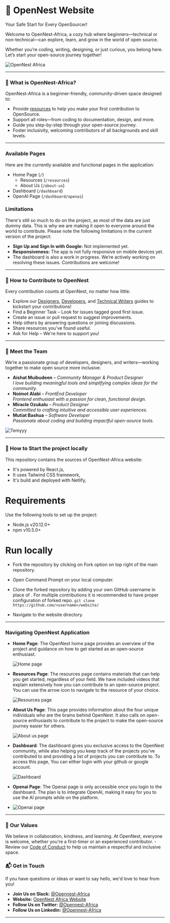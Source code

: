 # 🌸 OpenNest Website

Your Safe Start for Every OpenSourcer!

Welcome to OpenNest-Africa, a cozy hub where beginners—technical or non-technical—can explore, learn, and grow in the world of open source.

Whether you’re coding, writing, designing, or just curious, you belong here. Let’s start your open-source journey together!

![OpenNest Africa](https://github.com/user-attachments/assets/6a641175-18b8-4247-b763-94e763e8a34d)

---

### 🌟 What is OpenNest-Africa?

OpenNest-Africa is a beginner-friendly, community-driven space designed to:

- Provide [resources](./Resources/) to help you make your first contribution to OpenSource.
- Support all roles—from coding to documentation, design, and more.
- Guide you step-by-step through your open-source journey.
- Foster inclusivity, welcoming contributors of all backgrounds and skill levels.

---

### Available Pages
Here are the currently available and functional pages in the application:
- Home Page (`/`)
  - Resources (`/resources`)
  - About Us (`/about-us`)
- Dashboard (`/dashboard`)
- OpenAI Page (`/dashboard/openai`)

### Limitations
There's still so much to do on the project, as most of the data are just dummy data. This is why we are making it open to everyone around the world to contribute. Please note the following limitations in the current version of the project:
- **Sign Up and Sign In with Google:** Not implemented yet.
- **Responsiveness:** The app is not fully responsive on mobile devices yet.
- The dashboard is also a work in progress.
We’re actively working on resolving these issues. Contributions are welcome!

---

### 🌱 How to Contribute to OpenNest
Every contribution counts at OpenNest, no matter how little:

- Explore our [Designers](./Resources/Designer.md), [Developers](./Resources/Developer.md), and [Technical Writers](./Resources/Technical%20Writing.md) guides to kickstart your contributions!
- Find a Beginner Task – Look for issues tagged good first issue.
- Create an issue or pull request to suggest improvements.
- Help others by answering questions or joining discussions.
- Share resources you’ve found useful.
- Ask for Help – We're here to support you!

---

### 👫 **Meet the Team**  
We’re a passionate group of developers, designers, and writers—working together to make open source more inclusive.  

- **Aishat Muibudeen** – *Community Manager & Product Designer*  
  _I love building meaningful tools and simplifying complex ideas for the community._  
- **Noimot Alabi** – *FrontEnd Developer*  
  _Frontend enthusiast with a passion for clean, functional design._
- **Miracle Ozukalu** – *Product Designer*  
  _Committed to crafting intuitive and accessible user experiences._
- **Mutiat Bashua** – *Software Developer*  
  _Passionate about coding and building impactful open-source tools._

![Temyyy](https://github.com/user-attachments/assets/5148134e-4225-4055-8dc3-95f6392b34cf)

---

### 🌱 How to Start the project locally
 
This repository contains the sources of OpenNest-Africa website:

- It's powered by React.js,
- It uses Tailwind CSS framework,
- It's build and deployed with Netlify,

# Requirements
Use the following tools to set up the project:
- Node.js v20.12.0+
- npm v10.5.0+

# Run locally
- Fork the repository by clicking on Fork option on top right of the main repository.
- Open Command Prompt on your local computer.
- Clone the forked repository by adding your own GitHub username in place of <username>. For multiple contributions it is recommended to have proper configuration of forked repo.
```git clone https://github.com/<username>/website/```

- Navigate to the website directory.

---

### Navigating OpenNest Application
- **Home Page**:
  The OpenNest home page provides an overview of the project and guidance on how to get started as an open-source enthusiast.
  
  ![Home page](https://github.com/open-nest-africa/open-nest-africa/blob/main/home-page.png)

- **Resources Page**:
  The resources page contains materials that can help you get started, regardless of your field. We have included videos that explain extensively how you can contribute to an open-source project. You can use the arrow icon to navigate to the resource of your choice.
  
  ![Resources page](https://github.com/open-nest-africa/open-nest-africa/blob/main/resources.png)

- **About Us Page**:
  This page provides information about the four unique individuals who are the brains behind OpenNest. It also calls on open-source enthusiasts to contribute to the project to make the open-source journey easier for others.
  
  ![About us page](https://github.com/open-nest-africa/open-nest-africa/blob/main/about-us.png)

- **Dashboard**:
  The dashboard gives you exclusive access to the OpenNest community, while also helping you keep track of the projects you've contributed to and providing a list of projects you can contribute to. To access this page, You can either login with your github or google account.
  
  ![Dashboard](https://github.com/open-nest-africa/open-nest-africa/blob/main/dashboard.png)

- **Openai Page**: The Openai page is only accessible once you login to the dashboard. The plan is to integrate OpenAI, making it easy for you to use the AI prompts while on the platform.
- 
  ![Openai page](https://github.com/open-nest-africa/open-nest-africa/blob/main/openai.png)

---

### 💌 Our Values

We believe in collaboration, kindness, and learning. At OpenNest, everyone is welcome, whether you're a first-timer or an experienced contributor. - Review our [Code of Conduct](./CODE_OF_CONDUCT.md) to help us maintain a respectful and inclusive space.

### 📬 **Get in Touch**  
If you have questions or ideas or want to say hello, we'd love to hear from you!  

- **Join Us on Slack:** [@Opennest-Africa](https://join.slack.com/t/opennestafrica/shared_invite/zt-2thai992d-d5UqQ0FYHhj4Boty5S5UKA)  
- **Website:** [OpenNest Africa Website](https://opennestafrica.netlify.app)
- **Follow Us on Twitter:** [@Opennest-Africa](https://x.com/Opennest_Africa)
- **Follow Us on Linkedin:** [@Opennest-Africa](https://www.linkedin.com/company/opennest-africa/)

---
